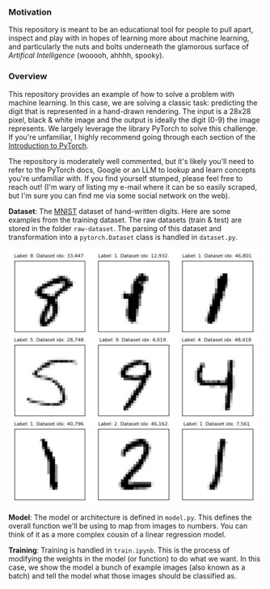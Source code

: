 ### Motivation

This repository is meant to be an educational tool for people to pull apart, inspect and play with in hopes of learning more about machine learning, and particularly the nuts and bolts underneath the glamorous surface of *Artifical Intelligence* (wooooh, ahhhh, spooky). 

### Overview

This repository provides an example of how to solve a problem with machine learning. In this case, we are solving a classic task: predicting the digit that is represented in a hand-drawn rendering. The input is a 28x28 pixel, black & white image and the output is ideally the digit (0-9) the image represents. We largely leverage the library PyTorch to solve this challenge. If you're unfamiliar, I highly recommend going through each section of the [Introduction to PyTorch](https://pytorch.org/tutorials/beginner/basics/intro.html). 

The repository is moderately well commented, but it's likely you'll need to refer to the PyTorch docs, Google or an LLM to lookup and learn concepts you're unfamiliar with. If you find yourself stumped, please feel free to reach out! (I'm wary of listing my e-mail where it can be so easily scraped, but I'm sure you can find me via some social network on the web).

**Dataset**: The [MNIST](https://en.wikipedia.org/wiki/MNIST_database) dataset of hand-written digits. Here are some examples from the training dataset. The raw datasets (train & test) are stored in the folder `raw-dataset`. The parsing of this dataset and transformation into a `pytorch.Dataset` class is handled in `dataset.py`. 

![](raw-dataset/mnist-dataset-example-screenshot.png)

**Model**: The model or architecture is defined in `model.py`. This defines the overall function we'll be using to map from images to numbers. You can think of it as a more complex cousin of a linear regression model.

**Training**: Training is handled in `train.ipynb`. This is the process of modifying the weights in the model (or function) to do what we want. In this case, we show the model a bunch of example images (also known as a batch) and tell the model what those images should be classified as. 